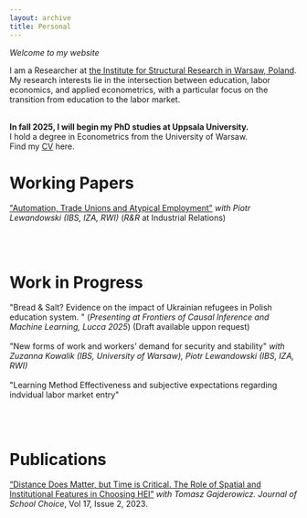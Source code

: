 ```yaml
---
layout: archive
title: Personal
---
```


*Welcome to my website*


I am a Researcher at [the Institute for Structural Research in Warsaw, Poland](https://ibs.org.pl/en/). My research interests lie in the intersection between education, labor economics, and applied econometrics, with a particular focus on the transition from education to the labor market.

<br/>
<b>In fall 2025, I will begin my PhD studies at Uppsala University.</b>
<br/>
I hold a degree in Econometrics from the University of Warsaw.
<br/>
Find my <a href="/files/CV_Szymczak.pdf">CV</a> here. 

# Working Papers

["Automation, Trade Unions and
Atypical Employment"](https://ibs.org.pl/wp-content/uploads/2024/09/Automation_AtypicalEmployment_IBS_WP_022024.pdf) _with Piotr Lewandowski (IBS, IZA, RWI)_ (_R&R_ at Industrial Relations)

<br/><br/>
# Work in Progress
"Bread & Salt? Evidence on the impact of Ukrainian refugees in Polish education system.
" (_Presenting at Frontiers of Causal Inference and Machine Learning, Lucca 2025_) (Draft available uppon request) 
<br/><br/>
"New forms of work and workers’ demand for security and stability" _with Zuzanna Kowalik (IBS, University of Warsaw), Piotr Lewandowski (IBS, IZA, RWI)_
<br/><br/>
"Learning Method Effectiveness and subjective expectations regarding indvidual labor market entry"

<br/><br/>
# Publications

[“Distance Does Matter, but Time is Critical. The Role of Spatial and Institutional Features in Choosing HEI”](https://www.tandfonline.com/doi/full/10.1080/15582159.2022.2162129?scroll=top&needAccess=true) _with Tomasz Gajderowicz. Journal of School Choice_, Vol 17, Issue 2, 2023. 
<br/><br/>



